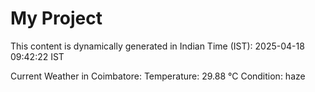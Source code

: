 # My Project

This content is dynamically generated in Indian Time (IST): 2025-04-18 09:42:22 IST


Current Weather in Coimbatore:
Temperature: 29.88 °C
Condition: haze
